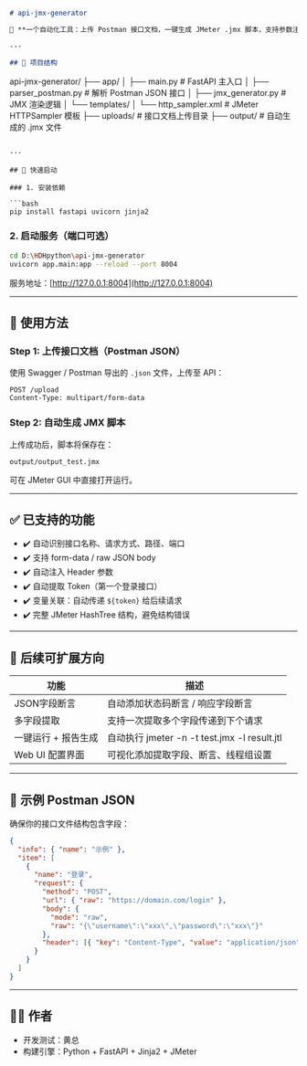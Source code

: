 
```markdown
# api-jmx-generator

🎯 **一个自动化工具：上传 Postman 接口文档，一键生成 JMeter .jmx 脚本，支持参数注入、Header、提取器、变量关联等功能。**

---

## 📁 项目结构

```

api-jmx-generator/
├── app/
│   ├── main.py                  # FastAPI 主入口
│   ├── parser\_postman.py        # 解析 Postman JSON 接口
│   ├── jmx\_generator.py         # JMX 渲染逻辑
│   └── templates/
│       └── http\_sampler.xml     # JMeter HTTPSampler 模板
├── uploads/                     # 接口文档上传目录
├── output/                      # 自动生成的 .jmx 文件

````

---

## 🚀 快速启动

### 1. 安装依赖

```bash
pip install fastapi uvicorn jinja2
````

### 2. 启动服务（端口可选）

```bash
cd D:\HDHpython\api-jmx-generator
uvicorn app.main:app --reload --port 8004
```

服务地址：[http://127.0.0.1:8004](http://127.0.0.1:8004)

---

## 📝 使用方法

### Step 1: 上传接口文档（Postman JSON）

使用 Swagger / Postman 导出的 `.json` 文件，上传至 API：

```http
POST /upload
Content-Type: multipart/form-data
```

### Step 2: 自动生成 JMX 脚本

上传成功后，脚本将保存在：

```
output/output_test.jmx
```

可在 JMeter GUI 中直接打开运行。

---

## ✅ 已支持的功能

* ✔️ 自动识别接口名称、请求方式、路径、端口
* ✔️ 支持 form-data / raw JSON body
* ✔️ 自动注入 Header 参数
* ✔️ 自动提取 Token（第一个登录接口）
* ✔️ 变量关联：自动传递 `${token}` 给后续请求
* ✔️ 完整 JMeter HashTree 结构，避免结构错误

---

## 🔄 后续可扩展方向

| 功能          | 描述                                       |
| ----------- | ---------------------------------------- |
| JSON字段断言    | 自动添加状态码断言 / 响应字段断言                       |
| 多字段提取       | 支持一次提取多个字段传递到下个请求                        |
| 一键运行 + 报告生成 | 自动执行 jmeter -n -t test.jmx -l result.jtl |
| Web UI 配置界面 | 可视化添加提取字段、断言、线程组设置                       |

---

## 📎 示例 Postman JSON

确保你的接口文件结构包含字段：

```json
{
  "info": { "name": "示例" },
  "item": [
    {
      "name": "登录",
      "request": {
        "method": "POST",
        "url": { "raw": "https://domain.com/login" },
        "body": {
          "mode": "raw",
          "raw": "{\"username\":\"xxx\",\"password\":\"xxx\"}"
        },
        "header": [{ "key": "Content-Type", "value": "application/json" }]
      }
    }
  ]
}
```

---

## 👨‍💻 作者
* 开发测试：黄总
* 构建引擎：Python + FastAPI + Jinja2 + JMeter



